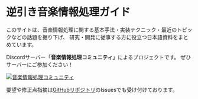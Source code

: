 # 逆引き音楽情報処理ガイド

このサイトは、音楽情報処理に関する基本手法・実装テクニック・最近のトピックなどの話題を掘り下げ、
研究・開発に従事する方に役立つ日本語資料をまとめています。

Discordサーバー「**音楽情報処理コミュニティ**」によるプロジェクトです。
ぜひサーバーにご参加ください！

<a href="https://discord.gg/RJRS8pmpwT">
        <img src="https://img.shields.io/discord/1319190512523280414?style=social&logo=discord&label=音楽情報処理コミュニティ"
            alt="音楽情報処理コミュニティ">
</a>

要望や修正点指摘は[GitHubリポジトリ](https://github.com/ja-MIC/Japanese-MIR-Book)のIssuesでも受け付けております。
